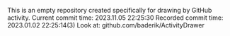This is an empty repository created specifically for drawing by GitHub activity.
Current commit time: 2023.11.05 22:25:30
Recorded commit time: 2023.01.02 22:25:14(3)
Look at: github.com/baderik/ActivityDrawer
